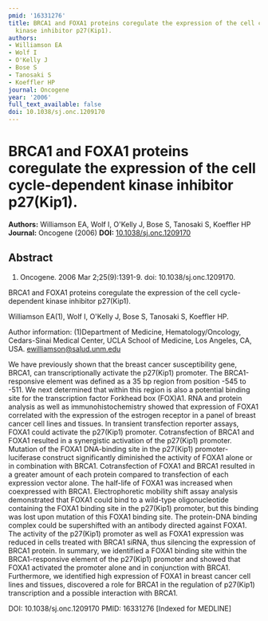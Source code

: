 ```yaml
---
pmid: '16331276'
title: BRCA1 and FOXA1 proteins coregulate the expression of the cell cycle-dependent
  kinase inhibitor p27(Kip1).
authors:
- Williamson EA
- Wolf I
- O'Kelly J
- Bose S
- Tanosaki S
- Koeffler HP
journal: Oncogene
year: '2006'
full_text_available: false
doi: 10.1038/sj.onc.1209170
---
```


# BRCA1 and FOXA1 proteins coregulate the expression of the cell cycle-dependent kinase inhibitor p27(Kip1).
**Authors:** Williamson EA, Wolf I, O'Kelly J, Bose S, Tanosaki S, Koeffler HP
**Journal:** Oncogene (2006)
**DOI:** [10.1038/sj.onc.1209170](https://doi.org/10.1038/sj.onc.1209170)

## Abstract

1. Oncogene. 2006 Mar 2;25(9):1391-9. doi: 10.1038/sj.onc.1209170.

BRCA1 and FOXA1 proteins coregulate the expression of the cell cycle-dependent 
kinase inhibitor p27(Kip1).

Williamson EA(1), Wolf I, O'Kelly J, Bose S, Tanosaki S, Koeffler HP.

Author information:
(1)Department of Medicine, Hematology/Oncology, Cedars-Sinai Medical Center, 
UCLA School of Medicine, Los Angeles, CA, USA. ewilliamson@salud.unm.edu

We have previously shown that the breast cancer susceptibility gene, BRCA1, can 
transcriptionally activate the p27(Kip1) promoter. The BRCA1-responsive element 
was defined as a 35 bp region from position -545 to -511. We next determined 
that within this region is also a potential binding site for the transcription 
factor Forkhead box (FOX)A1. RNA and protein analysis as well as 
immunohistochemistry showed that expression of FOXA1 correlated with the 
expression of the estrogen receptor in a panel of breast cancer cell lines and 
tissues. In transient transfection reporter assays, FOXA1 could activate the 
p27(Kip1) promoter. Cotransfection of BRCA1 and FOXA1 resulted in a synergistic 
activation of the p27(Kip1) promoter. Mutation of the FOXA1 DNA-binding site in 
the p27(Kip1) promoter-luciferase construct significantly diminished the 
activity of FOXA1 alone or in combination with BRCA1. Cotransfection of FOXA1 
and BRCA1 resulted in a greater amount of each protein compared to transfection 
of each expression vector alone. The half-life of FOXA1 was increased when 
coexpressed with BRCA1. Electrophoretic mobility shift assay analysis 
demonstrated that FOXA1 could bind to a wild-type oligonucleotide containing the 
FOXA1 binding site in the p27(Kip1) promoter, but this binding was lost upon 
mutation of this FOXA1 binding site. The protein-DNA binding complex could be 
supershifted with an antibody directed against FOXA1. The activity of the 
p27(Kip1) promoter as well as FOXA1 expression was reduced in cells treated with 
BRCA1 siRNA, thus silencing the expression of BRCA1 protein. In summary, we 
identified a FOXA1 binding site within the BRCA1-responsive element of the 
p27(Kip1) promoter and showed that FOXA1 activated the promoter alone and in 
conjunction with BRCA1. Furthermore, we identified high expression of FOXA1 in 
breast cancer cell lines and tissues, discovered a role for BRCA1 in the 
regulation of p27(Kip1) transcription and a possible interaction with BRCA1.

DOI: 10.1038/sj.onc.1209170
PMID: 16331276 [Indexed for MEDLINE]

